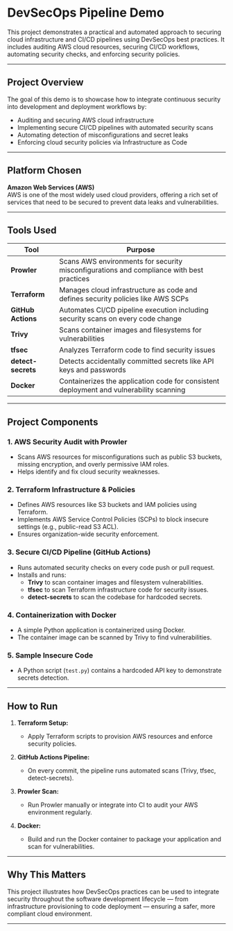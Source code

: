 # DevSecOps Pipeline Demo

This project demonstrates a practical and automated approach to securing cloud infrastructure and CI/CD pipelines using DevSecOps best practices. It includes auditing AWS cloud resources, securing CI/CD workflows, automating security checks, and enforcing security policies.

---

## Project Overview

The goal of this demo is to showcase how to integrate continuous security into development and deployment workflows by:

- Auditing and securing AWS cloud infrastructure
- Implementing secure CI/CD pipelines with automated security scans
- Automating detection of misconfigurations and secret leaks
- Enforcing cloud security policies via Infrastructure as Code

---

## Platform Chosen

**Amazon Web Services (AWS)**  
AWS is one of the most widely used cloud providers, offering a rich set of services that need to be secured to prevent data leaks and vulnerabilities.

---

## Tools Used

| Tool         | Purpose                                                                                  |
|--------------|------------------------------------------------------------------------------------------|
| **Prowler**  | Scans AWS environments for security misconfigurations and compliance with best practices |
| **Terraform**| Manages cloud infrastructure as code and defines security policies like AWS SCPs          |
| **GitHub Actions** | Automates CI/CD pipeline execution including security scans on every code change      |
| **Trivy**    | Scans container images and filesystems for vulnerabilities                               |
| **tfsec**    | Analyzes Terraform code to find security issues                                          |
| **detect-secrets** | Detects accidentally committed secrets like API keys and passwords                  |
| **Docker**   | Containerizes the application code for consistent deployment and vulnerability scanning   |

---

## Project Components

### 1. AWS Security Audit with Prowler

- Scans AWS resources for misconfigurations such as public S3 buckets, missing encryption, and overly permissive IAM roles.
- Helps identify and fix cloud security weaknesses.

### 2. Terraform Infrastructure & Policies

- Defines AWS resources like S3 buckets and IAM policies using Terraform.
- Implements AWS Service Control Policies (SCPs) to block insecure settings (e.g., public-read S3 ACL).
- Ensures organization-wide security enforcement.

### 3. Secure CI/CD Pipeline (GitHub Actions)

- Runs automated security checks on every code push or pull request.
- Installs and runs:
  - **Trivy** to scan container images and filesystem vulnerabilities.
  - **tfsec** to scan Terraform infrastructure code for security issues.
  - **detect-secrets** to scan the codebase for hardcoded secrets.

### 4. Containerization with Docker

- A simple Python application is containerized using Docker.
- The container image can be scanned by Trivy to find vulnerabilities.

### 5. Sample Insecure Code

- A Python script (`test.py`) contains a hardcoded API key to demonstrate secrets detection.

---

## How to Run

1. **Terraform Setup:**  
   - Apply Terraform scripts to provision AWS resources and enforce security policies.

2. **GitHub Actions Pipeline:**  
   - On every commit, the pipeline runs automated scans (Trivy, tfsec, detect-secrets).

3. **Prowler Scan:**  
   - Run Prowler manually or integrate into CI to audit your AWS environment regularly.

4. **Docker:**  
   - Build and run the Docker container to package your application and scan for vulnerabilities.

---

## Why This Matters

This project illustrates how DevSecOps practices can be used to integrate security throughout the software development lifecycle — from infrastructure provisioning to code deployment — ensuring a safer, more compliant cloud environment.


---

